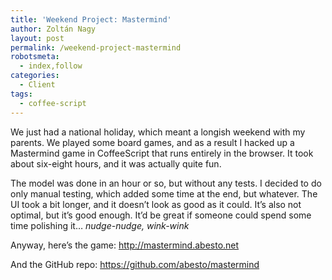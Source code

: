 ```yaml
---
title: 'Weekend Project: Mastermind'
author: Zoltán Nagy
layout: post
permalink: /weekend-project-mastermind
robotsmeta:
  - index,follow
categories:
  - Client
tags:
  - coffee-script
---
```

We just had a national holiday, which meant a longish weekend with my parents. We played some board games, and as a result I hacked up a Mastermind game in CoffeeScript that runs entirely in the browser. It took about six-eight hours, and it was actually quite fun.

The model was done in an hour or so, but without any tests. I decided to do only manual testing, which added some time at the end, but whatever. The UI took a bit longer, and it doesn’t look as good as it could. It’s also not optimal, but it’s good enough. It’d be great if someone could spend some time polishing it… *nudge-nudge, wink-wink*

Anyway, here’s the game: http://mastermind.abesto.net

And the GitHub repo: https://github.com/abesto/mastermind
